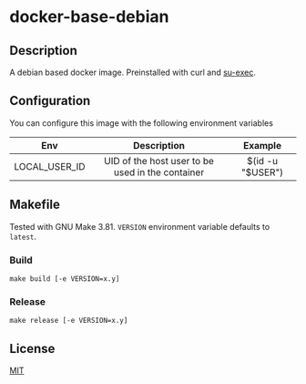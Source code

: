 # docker-base-debian

## Description

A debian based docker image. Preinstalled with curl and [su-exec](#su_exec).

## Configuration

You can configure this image with the following environment variables

| Env           | Description                                      | Example          |
| --------------|:------------------------------------------------:|:----------------:|
| LOCAL_USER_ID | UID of the host user to be used in the container | $(id -u "$USER") |

## Makefile

Tested with GNU Make 3.81. `VERSION` environment variable defaults to `latest`.

### Build

    make build [-e VERSION=x.y]

### Release

    make release [-e VERSION=x.y]

## License

[MIT](LICENSE)

[su_exec]: https://github.com/ncopa/su-exec/
